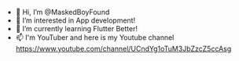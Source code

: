 - 👋 Hi, I’m @MaskedBoyFound
- 👀 I’m interested in App development!
- 🌱 I’m currently learning Flutter Better!
- 📫 I'm YouTuber and here is my Youtube channel https://www.youtube.com/channel/UCndYg1oTuM3JbZzcZ5ccAsg

<!---
MaskedBoyFound/MaskedBoyFound is a ✨ special ✨ repository because its `README.md` (this file) appears on your GitHub profile.
You can click the Preview link to take a look at your changes.
--->
